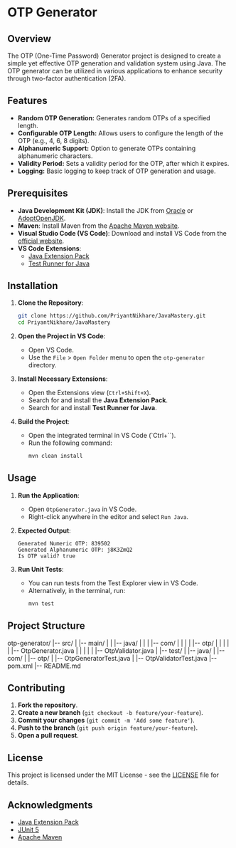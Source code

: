 # OTP Generator

## Overview
The OTP (One-Time Password) Generator project is designed to create a simple yet effective OTP generation and validation system using Java. The OTP generator can be utilized in various applications to enhance security through two-factor authentication (2FA).

## Features
- **Random OTP Generation:** Generates random OTPs of a specified length.
- **Configurable OTP Length:** Allows users to configure the length of the OTP (e.g., 4, 6, 8 digits).
- **Alphanumeric Support:** Option to generate OTPs containing alphanumeric characters.
- **Validity Period:** Sets a validity period for the OTP, after which it expires.
- **Logging:** Basic logging to keep track of OTP generation and usage.

## Prerequisites
- **Java Development Kit (JDK)**: Install the JDK from [Oracle](https://www.oracle.com/java/technologies/javase-downloads.html) or [AdoptOpenJDK](https://adoptopenjdk.net/).
- **Maven**: Install Maven from the [Apache Maven website](https://maven.apache.org/download.cgi).
- **Visual Studio Code (VS Code)**: Download and install VS Code from the [official website](https://code.visualstudio.com/).
- **VS Code Extensions**:
  - [Java Extension Pack](https://marketplace.visualstudio.com/items?itemName=vscjava.vscode-java-pack)
  - [Test Runner for Java](https://marketplace.visualstudio.com/items?itemName=vscjava.vscode-java-test)

## Installation
1. **Clone the Repository**:
    ```sh
    git clone https://github.com/PriyantNikhare/JavaMastery.git
    cd PriyantNikhare/JavaMastery
    ```

2. **Open the Project in VS Code**:
    - Open VS Code.
    - Use the `File` > `Open Folder` menu to open the `otp-generator` directory.

3. **Install Necessary Extensions**:
    - Open the Extensions view (`Ctrl+Shift+X`).
    - Search for and install the **Java Extension Pack**.
    - Search for and install **Test Runner for Java**.

4. **Build the Project**:
    - Open the integrated terminal in VS Code (`Ctrl+``).
    - Run the following command:
        ```sh
        mvn clean install
        ```

## Usage
1. **Run the Application**:
    - Open `OtpGenerator.java` in VS Code.
    - Right-click anywhere in the editor and select `Run Java`.

2. **Expected Output**:
    ```
    Generated Numeric OTP: 839502
    Generated Alphanumeric OTP: j8K3ZmQ2
    Is OTP valid? true
    ```

3. **Run Unit Tests**:
    - You can run tests from the Test Explorer view in VS Code.
    - Alternatively, in the terminal, run:
        ```sh
        mvn test
        ```

## Project Structure
otp-generator/
|-- src/
|   |-- main/
|   |   |-- java/
|   |   |   |-- com/
|   |   |   |   |-- otp/
|   |   |   |   |   |-- OtpGenerator.java
|   |   |   |   |   |-- OtpValidator.java
|   |-- test/
|       |-- java/
|           |-- com/
|               |-- otp/
|                   |-- OtpGeneratorTest.java
|                   |-- OtpValidatorTest.java
|-- pom.xml
|-- README.md

## Contributing
1. **Fork the repository**.
2. **Create a new branch** (`git checkout -b feature/your-feature`).
3. **Commit your changes** (`git commit -m 'Add some feature'`).
4. **Push to the branch** (`git push origin feature/your-feature`).
5. **Open a pull request**.

## License
This project is licensed under the MIT License - see the [LICENSE](LICENSE) file for details.

## Acknowledgments
- [Java Extension Pack](https://marketplace.visualstudio.com/items?itemName=vscjava.vscode-java-pack)
- [JUnit 5](https://junit.org/junit5/)
- [Apache Maven](https://maven.apache.org/)
